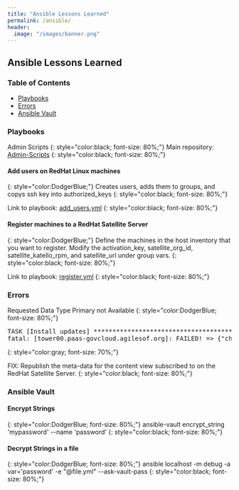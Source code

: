 ```yaml
---
title: "Ansible Lessons Learned"
permalink: /ansible/
header:
  image: "/images/banner.png"
---
```

## Ansible Lessons Learned

### Table of Contents

* <a href="#Playbooks"> Playbooks </a>
* <a href="#Errors"> Errors </a>
* <a href="#AnsibleVault"> Ansible Vault </a>


<h3 id="Playbooks">Playbooks</h3>
Admin Scripts
{: style="color:black; font-size: 80%;"}
Main repository: <a href="https://github.com/Josh-Tracy/Admin-Scripts.git"> Admin-Scripts</a>
{: style="color:black; font-size: 80%;"}
<h4>Add users on RedHat Linux machines</h4>
{: style="color:DodgerBlue;"}
Creates users, adds them to groups, and copys ssh key into authorized_keys
{: style="color:black; font-size: 80%;"}

Link to playbook: <a href="https://github.com/Josh-Tracy/Admin-Scripts/playbooks/add_users.yml"> add_users.yml</a>
{: style="color:black; font-size: 80%;"}

<h4>Register machines to a RedHat Satellite Server</h4>
{: style="color:DodgerBlue;"}
Define the machines in the host inventory that you want to register. Modify the activation_key, satellite_org_id, satellite_katello_rpm, and satellite_url under group vars.
{: style="color:black; font-size: 80%;"}

Link to playbook: <a href="https://github.com/Josh-Tracy/Admin-Scripts/playbooks/register.yml"> register.yml</a>
{: style="color:black; font-size: 80%;"}

<h3 id="Errors">Errors</h3>
Requested Data Type Primary not Available
{: style="color:DodgerBlue; font-size: 80%;"} 
<pre>
TASK [Install updates] *************************************************************************************************************************************************
fatal: [tower00.paas-govcloud.agilesof.org]: FAILED! => {"changed": false, "msg": "Error: requested datatype primary not available\n", "rc": 1, "results": []}
</pre>
{: style="color:gray; font-size: 70%;"}

FIX: Republish the meta-data for the content view subscribed to on the RedHat Satellite Server.
{: style="color:black; font-size: 80%;"} 

<h3 id="AnsibleVault">Ansible Vault</h3>
<h4> Encrypt Strings </h4>
{: style="color:DodgerBlue; font-size: 80%;"}
ansible-vault encrypt_string 'mypassword' --name 'password'
{: style="color:black; font-size: 80%;"} 
<h4> Decrypt Strings in a file</h4>
{: style="color:DodgerBlue; font-size: 80%;"}
ansible localhost -m debug -a var='password' -e "@file.yml" --ask-vault-pass
{: style="color:black; font-size: 80%;"}